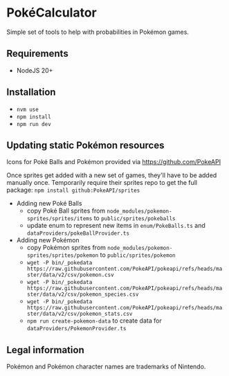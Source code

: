 # PokéCalculator

Simple set of tools to help with probabilities in Pokémon games.


## Requirements
* NodeJS 20+

## Installation
* `nvm use`
* `npm install`
* `npm run dev`

## Updating static Pokémon resources
Icons for Poké Balls and Pokémon provided via https://github.com/PokeAPI

Once sprites get added with a new set of games, they'll have to be added manually once.
Temporarily require their sprites repo to get the full package: `npm install github:PokeAPI/sprites`
* Adding new Poké Balls
  * copy Poké Ball sprites from `node_modules/pokemon-sprites/sprites/items` to `public/sprites/pokeballs`
  * update enum to represent new items in `enum/PokeBalls.ts` and `dataProviders/pokeBallProvider.ts`
* Adding new Pokémon
  * copy Pokémon sprites from `node_modules/pokemon-sprites/sprites/pokemon` to `public/sprites/pokemon`
  * `wget -P bin/_pokedata https://raw.githubusercontent.com/PokeAPI/pokeapi/refs/heads/master/data/v2/csv/pokemon.csv`
  * `wget -P bin/_pokedata https://raw.githubusercontent.com/PokeAPI/pokeapi/refs/heads/master/data/v2/csv/pokemon_species.csv`
  * `wget -P bin/_pokedata https://raw.githubusercontent.com/PokeAPI/pokeapi/refs/heads/master/data/v2/csv/pokemon_stats.csv`
  * `npm run create-pokemon-data` to create data for `dataProviders/PokemonProvider.ts`

## Legal information
Pokémon and Pokémon character names are trademarks of Nintendo.